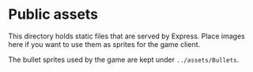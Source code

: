 # Public assets

This directory holds static files that are served by Express. Place images here if you want to use them as sprites for the game client.

The bullet sprites used by the game are kept under `../assets/Bullets`.
